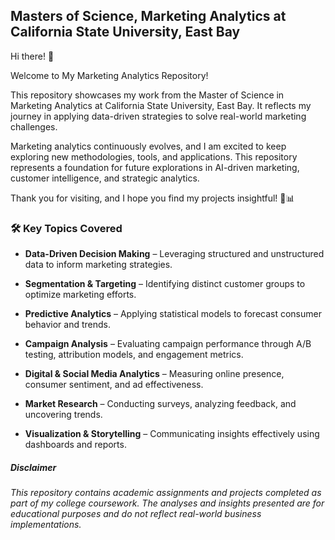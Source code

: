 ## Masters of Science, Marketing Analytics at California State University, East Bay

Hi there! 👋

Welcome to My Marketing Analytics Repository!

This repository showcases my work from the Master of Science in Marketing Analytics at California State University, East Bay. It reflects my journey in applying data-driven strategies to solve real-world marketing challenges.

Marketing analytics continuously evolves, and I am excited to keep exploring new methodologies, tools, and applications. This repository represents a foundation for future explorations in AI-driven marketing, customer intelligence, and strategic analytics.

Thank you for visiting, and I hope you find my projects insightful! 🚀📊

### 🛠 Key Topics Covered

* **Data-Driven Decision Making** – Leveraging structured and unstructured data to inform marketing strategies.

* **Segmentation & Targeting** – Identifying distinct customer groups to optimize marketing efforts.

* **Predictive Analytics** – Applying statistical models to forecast consumer behavior and trends.

* **Campaign Analysis** – Evaluating campaign performance through A/B testing, attribution models, and engagement metrics.

* **Digital & Social Media Analytics** – Measuring online presence, consumer sentiment, and ad effectiveness.

* **Market Research** – Conducting surveys, analyzing feedback, and uncovering trends.

* **Visualization & Storytelling** – Communicating insights effectively using dashboards and reports.

##### _Disclaimer_
_This repository contains academic assignments and projects completed as part of my college coursework. The analyses and insights presented are for educational purposes and do not reflect real-world business implementations._
